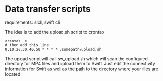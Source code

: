 # Data transfer scripts

requirements: slcli, swift cli

The idea is to add the upload.sh script to crontab 
```
crontab -e
# then add this line
0,10,20,30,40,50 * * * * /somepath/upload.sh
```
The upload script will call sw_upload.sh which will scan the configured directory for MP4 files and upload them to Swift.
Just edit the connectivity information for Swift as well as the path to the directory where your files are located
